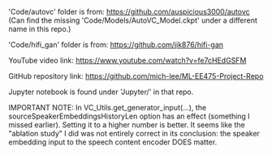 'Code/autovc' folder is from:
https://github.com/auspicious3000/autovc
(Can find the missing 'Code/Models/AutoVC_Model.ckpt' under a different name in this repo.)

'Code/hifi_gan' folder is from:
https://github.com/jik876/hifi-gan

YouTube video link:
https://www.youtube.com/watch?v=fe7cHEdGSFM

GitHub repository link:
https://github.com/mich-lee/ML-EE475-Project-Repo

Jupyter notebook is found under 'Jupyter/' in that repo.

IMPORTANT NOTE:
In VC_Utils.get_generator_input(...), the sourceSpeakerEmbeddingsHistoryLen option has an effect (something I missed earlier).  Setting it to a higher number is better.  It seems like the "ablation study" I did was not entirely correct in its conclusion: the speaker embedding input to the speech content encoder DOES matter.